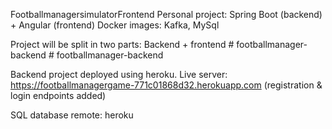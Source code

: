  FootballmanagersimulatorFrontend
Personal project:
Spring Boot (backend) + Angular (frontend)
Docker images: Kafka, MySql

Project will be split in two parts: Backend + frontend
#   f o o t b a l l m a n a g e r - b a c k e n d 
 
 #   f o o t b a l l m a n a g e r - b a c k e n d 


Backend project deployed using heroku. Live server: https://footballmanagergame-771c01868d32.herokuapp.com (registration & login endpoints added)

SQL database remote: heroku

 
 
